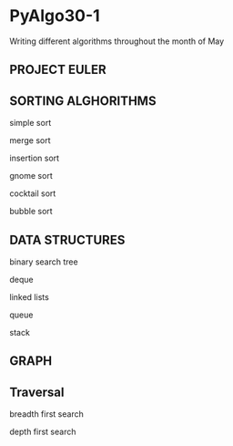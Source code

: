 # PyAlgo30-1
Writing different algorithms throughout the month of May

## PROJECT EULER

## SORTING ALGHORITHMS

simple sort

merge sort

insertion sort

gnome sort

cocktail sort

bubble sort

## DATA STRUCTURES

binary search tree

deque

linked lists

queue

stack

## GRAPH
## Traversal

breadth first search

depth first search
